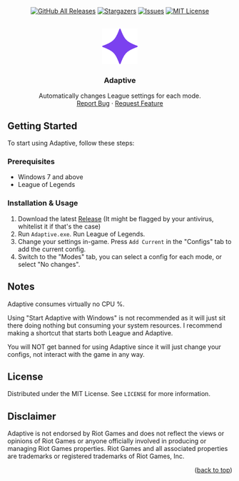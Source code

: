 <a name="readme-top"></a>

<div align="center">

<a href="https://github.com/developers192/Adaptive/releases/latest">![GitHub All Releases](https://img.shields.io/github/downloads/developers192/Adaptive/total.svg?style=for-the-badge)</a>
<a href="https://github.com/developers192/Adaptive/stargazers">![Stargazers](https://img.shields.io/github/stars/developers192/Adaptive.svg?style=for-the-badge)</a>
<a href="https://github.com/developers192/Adaptive/issues">![Issues](https://img.shields.io/github/issues/developers192/Adaptive.svg?style=for-the-badge)</a>
<a href="https://github.com/developers192/Adaptive/blob/master/LICENSE">![MIT License](https://img.shields.io/github/license/developers192/Adaptive.svg?style=for-the-badge)</a>

</div>

<!-- PROJECT LOGO -->
<br />
<div align="center">
  <a href="https://github.com/developers192/Adaptive">
    <img src="asset/icon.png" alt="Logo" width="80" height="80">
  </a>
<h3 align="center">Adaptive</h3>

  <p align="center">
    Automatically changes League settings for each mode.
    <br />
    <a href="https://github.com/developers192/Adaptive/issues">Report Bug</a>
    ·
    <a href="https://github.com/developers192/Adaptive/issues">Request Feature</a>
  </p>
</div>

<!-- GETTING STARTED -->
## Getting Started

To start using Adaptive, follow these steps:

### Prerequisites

- Windows 7 and above
- League of Legends

### Installation & Usage

1. Download the latest [Release](https://github.com/developers192/Adaptive/releases/latest) (It might be flagged by your antivirus, whitelist it if that's the case)
2. Run `Adaptive.exe`. Run League of Legends.
3. Change your settings in-game. Press `Add Current` in the "Configs" tab to add the current config.
4. Switch to the "Modes" tab, you can select a config for each mode, or select "No changes".

<!-- Resource Usage -->
## Notes
Adaptive consumes virtually no CPU %.

Using "Start Adaptive with Windows" is not recommended as it will just sit there doing nothing but consuming your system resources. I recommend making a shortcut that starts both League and Adaptive.

You will NOT get banned for using Adaptive since it will just change your configs, not interact with the game in any way.

<!-- LICENSE -->
## License

Distributed under the MIT License. See `LICENSE` for more information.

## Disclaimer
Adaptive is not endorsed by Riot Games and does not reflect the views or opinions of Riot Games or anyone officially involved in producing or managing Riot Games properties. Riot Games and all associated properties are trademarks or registered trademarks of Riot Games, Inc.

<p align="right">(<a href="#readme-top">back to top</a>)</p>